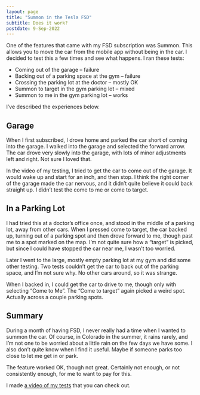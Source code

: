 ```yaml
---
layout: page
title: "Summon in the Tesla FSD"
subtitle: Does it work?
postdate: 9-Sep-2022
---
```

One of the features that came with my FSD subscription was Summon. This allows you to move the car from the mobile app without being in the car. I decided to test this a few times and see what happens. I ran these tests:

- Coming out of the garage – failure
- Backing out of a parking space at the gym – failure
- Crossing the parking lot at the doctor – mostly OK
- Summon to target in the gym parking lot – mixed
- Summon to me in the gym parking lot – works

I’ve described the experiences below.

## Garage

When I first subscribed, I drove home and parked the car short of coming into the garage. I walked into the garage and selected the forward arrow. The car drove very slowly into the garage, with lots of minor adjustments left and right. Not sure I loved that.

In the video of my testing, I tried to get the car to come out of the garage. It would wake up and start for an inch, and then stop. I think the right corner of the garage made the car nervous, and it didn’t quite believe it could back straight up. I didn’t test the come to me or come to target.

## In a Parking Lot

I had tried this at a doctor’s office once, and stood in the middle of a parking lot, away from other cars. When I pressed come to target, the car backed up, turning out of a parking spot and then drove forward to me, though past me to a spot marked on the map. I’m not quite sure how a “target” is picked, but since I could have stopped the car near me, I wasn’t too worried.

Later I went to the large, mostly empty parking lot at my gym and did some other testing. Two tests couldn’t get the car to back out of the parking space, and I’m not sure why. No other cars around, so it was strange.

When I backed in, I could get the car to drive to me, though only with selecting “Come to Me”. The “Come to target” again picked a weird spot. Actually across a couple parking spots.

## Summary

During a month of having FSD, I never really had a time when I wanted to summon the car. Of course, in Colorado in the summer, it rains rarely, and I’m not one to be worried about a little rain on the few days we have some. I also don’t quite know when I find it useful. Maybe if someone parks too close to let me get in or park.

The feature worked OK, though not great. Certainly not enough, or not consistently enough, for me to want to pay for this.

I made [a video of my tests](https://youtu.be/fw5DR94KV0U) that you can check out.